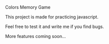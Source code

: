 Colors Memory Game

This project is made for practicing javascript.

Feel free to test it and write me if you find bugs.

More features coming soon...
